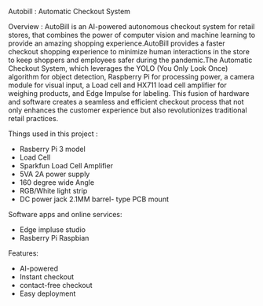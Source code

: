 Autobill : Automatic Checkout System

Overview :
AutoBill is an AI-powered autonomous checkout system for retail stores, that combines the power of computer vision and machine learning to provide an amazing shopping experience.AutoBill provides a faster checkout
shopping experience to minimize human interactions in the store to keep shoppers and employees safer during the pandemic.The Automatic Checkout System, which leverages the YOLO (You Only Look Once) algorithm for
object detection, Raspberry Pi for processing power, a camera module for visual input, a Load cell and HX711 load cell amplifier for weighing products, and Edge Impulse for labeling. This fusion of hardware and 
software creates a seamless and efficient checkout process that not only enhances the customer experience but also revolutionizes traditional retail practices.

Things used in this project :
 * Rasberry Pi 3  model
 * Load Cell
 * Sparkfun Load Cell Amplifier
 * 5VA 2A power supply
 * 160 degree wide Angle
 * RGB/White light strip
 * DC power jack 2.1MM barrel- type PCB mount

Software apps and online services:
 * Edge impluse studio
 * Rasberry Pi Raspbian

Features:
 * AI-powered
 * Instant checkout
 * contact-free checkout
 * Easy deployment







 
